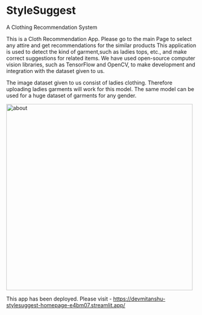 # StyleSuggest
A Clothing Recommendation System

This is a Cloth Recommendation App. Please go to the main Page to select any attire and get recommendations for the similar products
This application is used to detect the kind of garment,such as ladies tops, etc., and make correct suggestions for related items. We have used open-source computer vision libraries, such as TensorFlow and OpenCV, to make development and integration with the dataset given to us.

The image dataset given to us consist of ladies clothing. Therefore uploading ladies garments will work for this model. The same model can be used for a huge dataset of garments for any gender.


<img width="494" alt="about" src="https://user-images.githubusercontent.com/56445629/226197120-6846f0b0-1691-4665-b21b-0248ccc415f8.png">


This app has been deployed. Please visit - https://devmitanshu-stylesuggest-homepage-e4bm07.streamlit.app/
